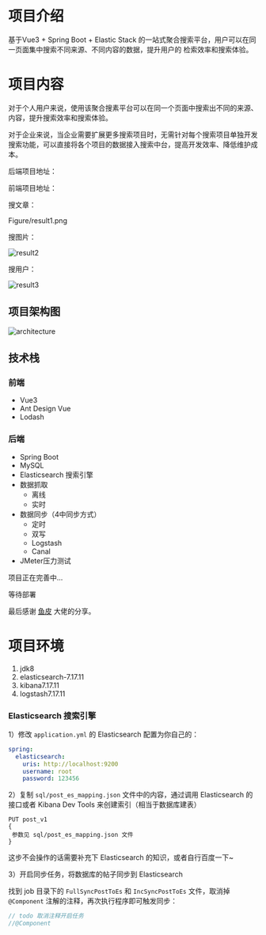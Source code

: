 # 项目介绍

基于Vue3 + Spring Boot + Elastic Stack 的一站式聚合搜索平台，用户可以在同一页面集中搜索不同来源、不同内容的数据，提升用户的 检索效率和搜索体验。

# 项目内容

对于个人用户来说，使用该聚合搜素平台可以在同一个页面中搜索出不同的来源、内容，提升搜索效率和搜索体验。

对于企业来说，当企业需要扩展更多搜索项目时，无需针对每个搜索项目单独开发搜索功能，可以直接将各个项目的数据接入搜索中台，提高开发效率、降低维护成本。

后端项目地址：

前端项目地址：

搜文章：

Figure/result1.png

搜图片：

![result2](F:\javalearning\Project\springboot-init-master\Figure\result2.png)

搜用户：

![result3](F:\javalearning\Project\springboot-init-master\Figure\result3.png)

## 项目架构图

![architecture](F:\javalearning\Project\architecture.png)

## 技术栈

### 前端

- Vue3
- Ant Design Vue
- Lodash



### 后端

- Spring Boot
- MySQL
- Elasticsearch 搜索引擎
- 数据抓取
  - 离线
  - 实时
- 数据同步（4中同步方式）
  - 定时
  - 双写
  - Logstash
  - Canal
- JMeter压力测试

项目正在完善中...

等待部署

最后感谢 [鱼皮](https://github.com/liyupi) 大佬的分享。



# 项目环境

1. jdk8
2. elasticsearch-7.17.11
3. kibana7.17.11
4. logstash7.17.11



### Elasticsearch 搜索引擎

1）修改 `application.yml` 的 Elasticsearch 配置为你自己的：

```yml
spring:
  elasticsearch:
    uris: http://localhost:9200
    username: root
    password: 123456
```

2）复制 `sql/post_es_mapping.json` 文件中的内容，通过调用 Elasticsearch 的接口或者 Kibana Dev Tools 来创建索引（相当于数据库建表）

```
PUT post_v1
{
 参数见 sql/post_es_mapping.json 文件
}
```

这步不会操作的话需要补充下 Elasticsearch 的知识，或者自行百度一下~

3）开启同步任务，将数据库的帖子同步到 Elasticsearch

找到 job 目录下的 `FullSyncPostToEs` 和 `IncSyncPostToEs` 文件，取消掉 `@Component` 注解的注释，再次执行程序即可触发同步：

```java
// todo 取消注释开启任务
//@Component
```
